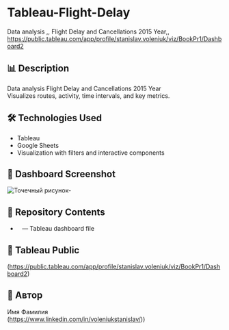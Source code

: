 # Tableau-Flight-Delay
Data analysis ,, Flight Delay and Cancellations 2015 Year,,  https://public.tableau.com/app/profile/stanislav.voleniuk/viz/BookPr1/Dashboard2


## 📊 Description
Data analysis Flight Delay and Cancellations 2015 Year  
Visualizes routes, activity, time intervals, and key metrics.

## 🛠 Technologies Used
- Tableau
- Google Sheets
- Visualization with filters and interactive components

## 📸 Dashboard Screenshot
![Точечный рисунок-](https://github.com/user-attachments/assets/32c3423b-1357-4830-a9b4-cdb1fb85a47e)

## 📁 Repository Contents
- ` ` — Tableau dashboard file

## 🔗 Tableau Public 
(https://public.tableau.com/app/profile/stanislav.voleniuk/viz/BookPr1/Dashboard2)

## 👤 Автор
Имя Фамилия  
(https://www.linkedin.com/in/voleniukstanislav/))
